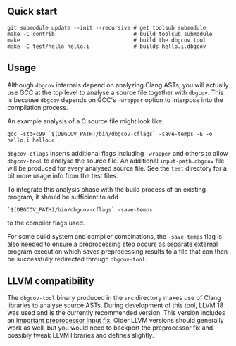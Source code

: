 ## Quick start

```
git submodule update --init --recursive # get toolsub submodule
make -C contrib                         # build toolsub submodule
make                                    # build the dbgcov tool
make -C test/hello hello.i              # builds hello.i.dbgcov
```

## Usage

Although `dbgcov` internals depend on analyzing Clang ASTs, you will actually
use GCC at the top level to analyse a source file together with `dbgcov`. This
is because `dbgcov` depends on GCC's `-wrapper` option to interpose into the
compilation process.

An example analysis of a C source file might look like:

```
gcc -std=c99 `$(DBGCOV_PATH)/bin/dbgcov-cflags` -save-temps -E -o hello.i hello.c
```

`dbgcov-cflags` inserts additional flags including `-wrapper` and others to
allow `dbgcov-tool` to analyse the source file. An additional
`input-path.dbgcov` file will be produced for every analysed source file.
See the `test` directory for a bit more usage info from the test files.

To integrate this analysis phase with the build process of an existing program,
it should be sufficient to add
```
`$(DBGCOV_PATH)/bin/dbgcov-cflags` -save-temps
```
to the compiler flags used.

For some build system and compiler combinations, the `-save-temps` flag is also
needed to ensure a preprocessing step occurs as separate external program
execution which saves preprocessing results to a file that can then be
successfully redirected through `dbgcov-tool`.

## LLVM compatibility

The `dbgcov-tool` binary produced in the `src` directory makes use of Clang
libraries to analyse source ASTs. During development of this tool, LLVM 18 was
used and is the currently recommended version. This version includes an
[important preprocessor input
fix](https://github.com/llvm/llvm-project/commit/241cceb9af844ef7d7a87124407a04b0a64991fe).
Older LLVM versions should generally work as well, but you would need to
backport the preprocessor fix and possibly tweak LLVM libraries and defines
slightly.
